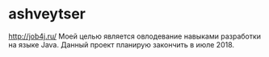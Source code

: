 # ashveytser
http://job4j.ru/
Моей целью является овлодевание навыками разработки на языке Java.
Данный проект планирую закончить в июле 2018.
